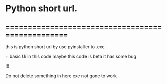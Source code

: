 <h1>Python short url.</h1> 
<h2>=================================================</h2>
<p>this is python short url by use pyinstaller to .exe </p>
<p>+ basic Ui in this code 
  maybe this code is beta it has some bug
</p>
!!!
<p>Do not delete something in here exe not gone to work</p>
